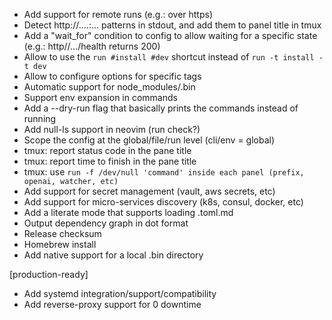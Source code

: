 - Add support for remote runs (e.g.: over https)
- Detect http://....:... patterns in stdout, and add them to panel title in tmux
- Add a "wait_for" condition to config to allow waiting for a specific state (e.g.: http//.../health returns 200)
- Allow to use the `run #install #dev` shortcut instead of `run -t install -t dev`
- Allow to configure options for specific tags
- Automatic support for node_modules/.bin
- Support env expansion in commands
- Add a --dry-run flag that basically prints the commands instead of running
- Add null-ls support in neovim (run check?)
- Scope the config at the global/file/run level (cli/env = global)
- tmux: report status code in the pane title
- tmux: report time to finish in the pane title
- tmux: use `run -f /dev/null 'command' inside each panel (prefix, openai, watcher, etc)`
- Add support for secret management (vault, aws secrets, etc)
- Add support for micro-services discovery (k8s, consul, docker, etc)
- Add a literate mode that supports loading .toml.md
- Output dependency graph in dot format
- Release checksum
- Homebrew install
- Add native support for a local .bin directory

[production-ready]

- Add systemd integration/support/compatibility
- Add reverse-proxy support for 0 downtime
